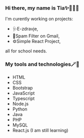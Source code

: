 ### Hi there, my name is Tia✨👩🏻‍💻
I'm curently working on projects:

 * 🩺E-zdravje,
 * 📨Spam Filter on Gmail,
 * ⚙️Simple React Project,

all for school needs.

### My tools and technologies🪄📃
* HTML
* CSS
* Bootstrap
* JavaScript
* Typescript
* Node.js
* Python
* Java
* PHP
* MySQL
* React.js (I am still learning)
